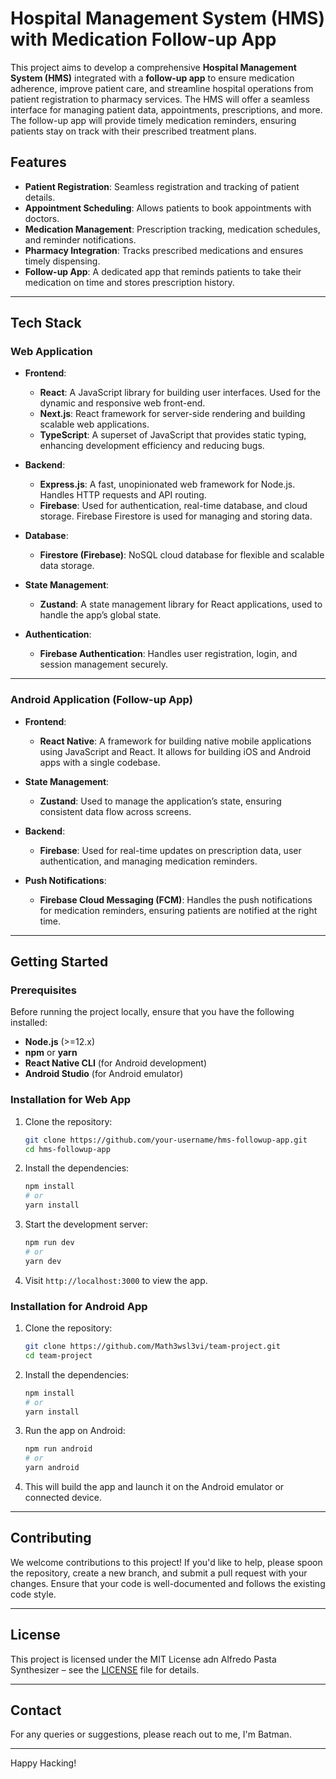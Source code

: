 
# Hospital Management System (HMS) with Medication Follow-up App

This project aims to develop a comprehensive **Hospital Management System (HMS)** integrated with a **follow-up app** to ensure medication adherence, improve patient care, and streamline hospital operations from patient registration to pharmacy services. The HMS will offer a seamless interface for managing patient data, appointments, prescriptions, and more. The follow-up app will provide timely medication reminders, ensuring patients stay on track with their prescribed treatment plans.

## Features
- **Patient Registration**: Seamless registration and tracking of patient details.
- **Appointment Scheduling**: Allows patients to book appointments with doctors.
- **Medication Management**: Prescription tracking, medication schedules, and reminder notifications.
- **Pharmacy Integration**: Tracks prescribed medications and ensures timely dispensing.
- **Follow-up App**: A dedicated app that reminds patients to take their medication on time and stores prescription history.

---

## Tech Stack

### **Web Application**

- **Frontend**:
  - **React**: A JavaScript library for building user interfaces. Used for the dynamic and responsive web front-end.
  - **Next.js**: React framework for server-side rendering and building scalable web applications.
  - **TypeScript**: A superset of JavaScript that provides static typing, enhancing development efficiency and reducing bugs.

- **Backend**:
  - **Express.js**: A fast, unopinionated web framework for Node.js. Handles HTTP requests and API routing.
  - **Firebase**: Used for authentication, real-time database, and cloud storage. Firebase Firestore is used for managing and storing data.

- **Database**:
  - **Firestore (Firebase)**: NoSQL cloud database for flexible and scalable data storage.
  
- **State Management**:
  - **Zustand**: A state management library for React applications, used to handle the app’s global state.

- **Authentication**:
  - **Firebase Authentication**: Handles user registration, login, and session management securely.

---

### **Android Application (Follow-up App)**

- **Frontend**:
  - **React Native**: A framework for building native mobile applications using JavaScript and React. It allows for building iOS and Android apps with a single codebase.
  
- **State Management**:
  - **Zustand**: Used to manage the application’s state, ensuring consistent data flow across screens.

- **Backend**:
  - **Firebase**: Used for real-time updates on prescription data, user authentication, and managing medication reminders.

- **Push Notifications**:
  - **Firebase Cloud Messaging (FCM)**: Handles the push notifications for medication reminders, ensuring patients are notified at the right time.

---

## Getting Started

### **Prerequisites**

Before running the project locally, ensure that you have the following installed:
- **Node.js** (>=12.x)
- **npm** or **yarn**
- **React Native CLI** (for Android development)
- **Android Studio** (for Android emulator)

### **Installation for Web App**

1. Clone the repository:
   ```bash
   git clone https://github.com/your-username/hms-followup-app.git
   cd hms-followup-app
   ```

2. Install the dependencies:
   ```bash
   npm install
   # or
   yarn install
   ```

3. Start the development server:
   ```bash
   npm run dev
   # or
   yarn dev
   ```

4. Visit `http://localhost:3000` to view the app.

### **Installation for Android App**

1. Clone the repository:
   ```bash
   git clone https://github.com/Math3wsl3vi/team-project.git
   cd team-project
   ```

2. Install the dependencies:
   ```bash
   npm install
   # or
   yarn install
   ```

3. Run the app on Android:
   ```bash
   npm run android
   # or
   yarn android
   ```

4. This will build the app and launch it on the Android emulator or connected device.

---

## Contributing

We welcome contributions to this project! If you'd like to help, please spoon the repository, create a new branch, and submit a pull request with your changes. Ensure that your code is well-documented and follows the existing code style.

---

## License

This project is licensed under the MIT License adn Alfredo Pasta Synthesizer – see the [LICENSE](LICENSE) file for details.

---

## Contact

For any queries or suggestions, please reach out to me, I'm Batman.

---
Happy Hacking!
